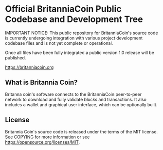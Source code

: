 Official BritanniaCoin Public Codebase and Development Tree
=====================================

IMPORTANT NOTICE: This public repository for BritanniaCoin's source code is currently undergoing integration with various project development codebase files and is not yet complete or operational.

Once all files have been fully integrated a public version 1.0 release will be published.

https://britanniacoin.org

What is Britannia Coin?
---------------------

Britanna coin's software connects to the BritanniaCoin peer-to-peer network to download and fully
validate blocks and transactions. It also includes a wallet and graphical user
interface, which can be optionally built.

License
-------

Britannia Coin's source code is released under the terms of the MIT license. See [COPYING](COPYING) for more
information or see https://opensource.org/licenses/MIT.
